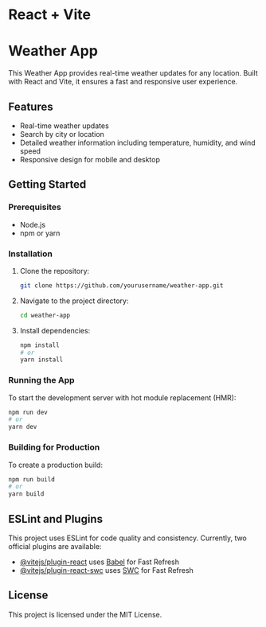 # React + Vite

# Weather App

This Weather App provides real-time weather updates for any location. Built with React and Vite, it ensures a fast and responsive user experience.

## Features

- Real-time weather updates
- Search by city or location
- Detailed weather information including temperature, humidity, and wind speed
- Responsive design for mobile and desktop

## Getting Started

### Prerequisites

- Node.js
- npm or yarn

### Installation

1. Clone the repository:
    ```sh
    git clone https://github.com/yourusername/weather-app.git
    ```
2. Navigate to the project directory:
    ```sh
    cd weather-app
    ```
3. Install dependencies:
    ```sh
    npm install
    # or
    yarn install
    ```

### Running the App

To start the development server with hot module replacement (HMR):

```sh
npm run dev
# or
yarn dev
```

### Building for Production

To create a production build:

```sh
npm run build
# or
yarn build
```

## ESLint and Plugins

This project uses ESLint for code quality and consistency. Currently, two official plugins are available:

- [@vitejs/plugin-react](https://github.com/vitejs/vite-plugin-react/blob/main/packages/plugin-react/README.md) uses [Babel](https://babeljs.io/) for Fast Refresh
- [@vitejs/plugin-react-swc](https://github.com/vitejs/vite-plugin-react-swc) uses [SWC](https://swc.rs/) for Fast Refresh

## License

This project is licensed under the MIT License.

